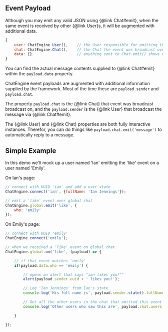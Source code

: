 ## Event Payload

Although you may emit any valid JSON using {@link Chat#emit}, when the same
event is received by other {@link User}s, it will be augmented with additional
data.

```js
{
    user: ChatEngine.User(),    // the User responsible for emitting the message
    chat: ChatEngine.Chat(),    // the Chat the event was broadcast over
    data: {}                    // anything sent to Chat.emit() shows up here
}
```

You can find the actual message contents supplied to {@link Chat#emit} within the ```payload.data``` property.

ChatEngine event payloads are augmented with additional information supplied by the framework. Most of the time these are ```payload.sender``` and ```payload.chat```.

The property ```payload.chat``` is the {@link Chat} that event was broadcast broadcast on, and the ```payload.sender``` is the {@link User} that broadcast the message via {@link Chat#emit}.

The {@link User} and {@link Chat} properties are both fully interactive instances. Therefor, you can do things like ```payload.chat.emit('message')``` to automatically reply to a message.

## Simple Example

In this demo we'll mock up a user named 'Ian' emitting the 'like' event on a user named 'Emily'.

On Ian's page:

```js
// connect with UUID 'ian' and add a user state
ChatEngine.connect('ian', {fullName: 'Ian Jennings'});

// emit a 'like' event over global chat
ChatEngine.global.emit('like', {
    who: 'emily'
});
```

On Emily's page:

```js
// connect with UUID 'emily'
ChatEngine.connect('emily');

// when we received a 'like' event on global chat
ChatEngine.global.on('like', (payload) => {

    // if that event matches 'emily'
    if(payload.data.who == 'emily') {

        // opens an alert that says "ian likes you!""
        alert(payload.sender.uuid + ' likes you!');

        // Log 'Ian Jennings' from Ian's state
        console.log('His full name is', payload.sender.state().fullName);

        // Get all the other users in the chat that emitted this event
        console.log('Other users who saw this are', payload.chat.users);

    }

});
```
